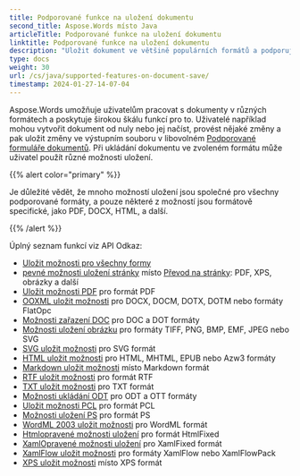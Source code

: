 ```yaml
---
title: Podporované funkce na uložení dokumentu
second_title: Aspose.Words místo Java
articleTitle: Podporované funkce na uložení dokumentu
linktitle: Podporované funkce na uložení dokumentu
description: "Uložit dokument ve většině populárních formátů a podporuje mnoho Microsoft Word funkce."
type: docs
weight: 30
url: /cs/java/supported-features-on-document-save/
timestamp: 2024-01-27-14-07-04
---
```


Aspose.Words umožňuje uživatelům pracovat s dokumenty v různých formátech a poskytuje širokou škálu funkcí pro to. Uživatelé například mohou vytvořit dokument od nuly nebo jej načíst, provést nějaké změny a pak uložit změny ve výstupním souboru v libovolném [Podporované formuláře dokumentů](/words/cs/java/supported-document-formats/). Při ukládání dokumentu ve zvoleném formátu může uživatel použít různé možnosti uložení.

{{% alert color="primary" %}}

Je důležité vědět, že mnoho možností uložení jsou společné pro všechny podporované formáty, a pouze některé z možností jsou formátově specifické, jako PDF, DOCX, HTML, a další.

{{% /alert %}}

Úplný seznam funkcí viz API Odkaz:

- [Uložit možnosti pro všechny formy](https://reference.aspose.com/words/java/com.aspose.words/saveoptions/)
- [pevné možnosti uložení stránky](https://reference.aspose.com/words/java/com.aspose.words/fixedpagesaveoptions/) místo [Převod na stránky](/words/cs/java/converting-to-fixed-page-format/): PDF, XPS, obrázky a další
- [Uložit možnosti PDF](https://reference.aspose.com/words/java/com.aspose.words/pdfsaveoptions/) pro formát PDF
- [OOXML uložit možnosti](https://reference.aspose.com/words/java/com.aspose.words/ooxmlsaveoptions/) pro DOCX, DOCM, DOTX, DOTM nebo formáty FlatOpc
- [Možnosti zařazení DOC](https://reference.aspose.com/words/java/com.aspose.words/docsaveoptions/) pro DOC a DOT formáty
- [Možnosti uložení obrázku](https://reference.aspose.com/words/java/com.aspose.words/imagesaveoptions/) pro formáty TIFF, PNG, BMP, EMF, JPEG nebo SVG
- [SVG uložit možnosti](https://reference.aspose.com/words/java/com.aspose.words/svgsaveoptions/) pro SVG formát
- [HTML uložit možnosti](https://reference.aspose.com/words/java/com.aspose.words/htmlsaveoptions/) pro HTML, MHTML, EPUB nebo Azw3 formáty
- [Markdown uložit možnosti](https://reference.aspose.com/words/java/com.aspose.words/markdownsaveoptions/) místo Markdown formát
- [RTF uložit možnosti](https://reference.aspose.com/words/java/com.aspose.words/rtfsaveoptions/) pro formát RTF
- [TXT uložit možnosti](https://reference.aspose.com/words/java/com.aspose.words/txtsaveoptions/) pro TXT formát
- [Možnosti ukládání ODT](https://reference.aspose.com/words/java/com.aspose.words/odtsaveoptions/) pro ODT a OTT formáty
- [Uložit možnosti PCL](https://reference.aspose.com/words/java/com.aspose.words/pclsaveoptions/) pro formát PCL
- [Možnosti uložení PS](https://reference.aspose.com/words/java/com.aspose.words/pssaveoptions/) pro formát PS
- [WordML 2003 uložit možnosti](https://reference.aspose.com/words/java/com.aspose.words/wordml2003saveoptions/) pro WordML formát
- [Htmlopravené možnosti uložení](https://reference.aspose.com/words/java/com.aspose.words/htmlfixedsaveoptions/) pro formát HtmlFixed
- [XamlOpravené možnosti uložení](https://reference.aspose.com/words/java/com.aspose.words/xamlfixedsaveoptions/) pro XamlFixed formát
- [XamlFlow uložit možnosti](https://reference.aspose.com/words/java/com.aspose.words/xamlflowsaveoptions/) pro formáty XamlFlow nebo XamlFlowPack
- [XPS uložit možnosti](https://reference.aspose.com/words/java/com.aspose.words/xpssaveoptions/) místo XPS formát
